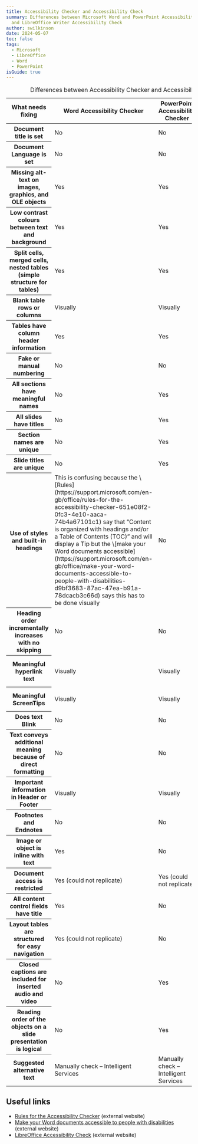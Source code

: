 ```yaml
---
title: Accessibility Checker and Accessibility Check
summary: Differences between Microsoft Word and PowerPoint Accessibility Checker
  and LibreOffice Writer Accessibility Check
author: swilkinson
date: 2024-05-07
toc: false
tags:
  - Microsoft
  - LibreOffice
  - Word
  - PowerPoint
isGuide: true
---
```

<table>
  <caption>Differences between Accessibility Checker and Accessibility Check</caption>
  <thead>
    <tr>
      <th scope="col">What needs fixing</th>
      <th scope="col">Word Accessibility Checker</th>
      <th scope="col">PowerPoint Accessibility Checker</th>
      <th scope="col">Writer Accessibility Check</th>
    </tr>
  </thead>
  <tbody>
    <tr>
      <th scope="row">Document title is set</th>
      <td>No</td>
      <td>No</td>
      <td>Yes</td>
	</tr>
	<tr>
      <th scope="row">Document Language is set</th>
      <td>No</td>
      <td>No</td>
      <td>Yes</td>
	</tr>
	<tr>
      <th scope="row">Missing alt-text on images, graphics, and OLE objects</th>
      <td>Yes</td>
      <td>Yes</td>
      <td>Yes</td>
	</tr>
	<tr>
      <th scope="row">Low contrast colours between text and background</th>
      <td>Yes</td>
      <td>Yes</td>
      <td>Yes</td>
	</tr>
	<tr>
      <th scope="row">Split cells, merged cells, nested tables (simple structure for tables)</th>
      <td>Yes</td>
      <td>Yes</td>
      <td>Yes</td>
	</tr>
	<tr>
      <th scope="row">Blank table rows or columns</th>
      <td>Visually</td>
      <td>Visually</td>
      <td>Yes</td>
	</tr>
	<tr>
      <th scope="row">Tables have column header information</th>
      <td>Yes</td>
      <td>Yes</td>
      <td>Yes</td>
	</tr>
	<tr>
      <th scope="row">Fake or manual numbering</th>
      <td>No</td>
      <td>No</td>
      <td>Yes</td>
	</tr>
	<tr>
      <th scope="row">All sections have meaningful names</th>
      <td>No</td>
      <td>Yes</td>
      <td>No</td>
	</tr>
	<tr>
      <th scope="row">All slides have titles</th>
      <td>No</td>
      <td>Yes</td>
      <td>No</td>
	</tr>
	<tr>
      <th scope="row">Section names are unique</th>
     <td>No</td>
      <td>Yes</td>
      <td>No</td>
	</tr>
	<tr>
      <th scope="row">Slide titles are unique</th>
      <td>No</td>
      <td>Yes</td>
      <td>No</td>      
	</tr>
	<tr>
      <th scope="row">Use of styles and built-in headings</th>
      <td>This is confusing because the \[Rules](https://support.microsoft.com/en-gb/office/rules-for-the-accessibility-checker-651e08f2-0fc3-4e10-aaca-74b4a67101c1) say that “Content is organized with headings and/or a Table of Contents (TOC)” and will display a Tip but the \[make your Word documents accessible](https://support.microsoft.com/en-gb/office/make-your-word-documents-accessible-to-people-with-disabilities-d9bf3683-87ac-47ea-b91a-78dcacb3c66d) says this has to be done visually</td>
      <td>No</td>
      <td>Yes</td>
	</tr>
	<tr>
      <th scope="row">Heading order incrementally increases with no skipping</th>
      <td>No</td>
      <td>No</td>
      <td>Yes</td>
	</tr>
	<tr>
      <th scope="row">Meaningful hyperlink text</th>
      <td>Visually</td>
      <td>Visually</td>
      <td>Yes – when URLs are used rather than text</td>
	</tr>
	<tr>
      <th scope="row">Meaningful ScreenTips</th>
      <td>Visually</td>
      <td>Visually</td>
      <td>Writer does not do ScreenTips</td>
	</tr>
	<tr>
      <th scope="row">Does text Blink</th>
      <td>No</td>
      <td>No</td>
      <td>Yes</td>
	</tr>
	<tr>
      <th scope="row">Text conveys additional meaning because of direct formatting</th>
      <td>No</td>
      <td>No</td>
      <td>Yes</td>
	</tr>
	<tr>
      <th scope="row">Important information in Header or Footer</th>
      <td>Visually</td>
      <td>Visually</td>
      <td>Visually</td>
	</tr>
	<tr>
      <th scope="row">Footnotes and Endnotes</th>
      <td>No</td>
      <td>No</td>
      <td>Yes</td>
	</tr>
	<tr>
      <th scope="row">Image or object is inline with text</th>
      <td>Yes</td>
      <td>No</td>
      <td>No</td>      
	</tr>
	<tr>
      <th scope="row">Document access is restricted</th>
      <td>Yes (could not replicate)</td>
      <td>Yes (could not replicate)</td>
      <td>No</td>
	</tr>
	<tr>
      <th scope="row">All content control fields have title</th>
      <td>Yes</td>
      <td>No</td>
      <td>No</td>      
	</tr>
	<tr>
      <th scope="row">Layout tables are structured for easy navigation</th>
      <td>Yes (could not replicate)</td>
      <td>No</td>
      <td>No</td>
	</tr>
	<tr>
      <th scope="row">Closed captions are included for inserted audio and video</th>
      <td>No</td>
      <td>Yes</td>
      <td>No</td>
	</tr>
	<tr>
      <th scope="row">Reading order of the objects on a slide presentation is logical</th>
      <td>No</td>
      <td>Yes</td>
      <td>No</td>
	</tr>
	<tr>
      <th scope="row">Suggested alternative text</th>
      <td>Manually check – Intelligent Services</td>
      <td>Manually check – Intelligent Services</td>
      <td>Writer does not have “Intelligent Services”</td>
	</tr>
  </tbody>
</table>

## Useful links

* [Rules for the Accessibility Checker](https://support.microsoft.com/en-gb/office/rules-for-the-accessibility-checker-651e08f2-0fc3-4e10-aaca-74b4a67101c1) (external website) 
* [Make your Word documents accessible to people with disabilities](https://support.microsoft.com/en-gb/office/make-your-word-documents-accessible-to-people-with-disabilities-d9bf3683-87ac-47ea-b91a-78dcacb3c66d) (external website)
* [LibreOffice Accessibility Check](https://help.libreoffice.org/latest/sq/text/swriter/01/accessibility_check.html) (external website)
